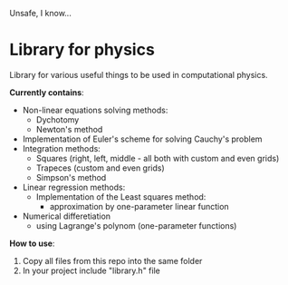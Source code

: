 Unsafe, I know...

# Library for physics
Library for various useful things to be used in computational physics.

**Currently contains**:
* Non-linear equations solving methods:
  * Dychotomy
  * Newton's method
* Implementation of Euler's scheme for solving Cauchy's problem
* Integration methods:
  * Squares (right, left, middle - all both with custom and even grids)
  * Trapeces (custom and even grids)
  * Simpson's method
* Linear regression methods:
  * Implementation of the Least squares method:
    * approximation by one-parameter linear function
* Numerical differetiation
  * using Lagrange's polynom (one-parameter functions)
    
**How to use**:
1) Copy all files from this repo into the same folder
2) In your project include "library.h" file
  
